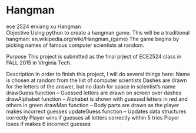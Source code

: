 # Hangman
ece 2524 erxiang xu
                                               Hangman    
Objective 
Using python to create a hangman game. This will be a traditional hangman: en.wikipedia.org/wiki/Hangman_(game) 
The game begins by picking names  of famous computer scientists at random.

Purpose
This project is submitted as the final prject of ECE2524 class in FALL 2015 in Virginia Tech.

Description 
In order to finish this project, I will do several things here:
Name is chosen at random from the list of computer scientists
Dashes are drawn for the letters of the answer, but no dash for space in scientist’s name
drawGuess function – Guessed letters are drawn on screen over dashes
drawAlphabet function – Alphabet is shown with guessed letters in red and others in green
drawMan function – Body parts are drawn as the player makes incorrect guesses
updateGuess function – Updates data structures correctly
Player wins if  guesses all letters correctly within 5 tries
Player loses if  makes 6 incorrect guesses
